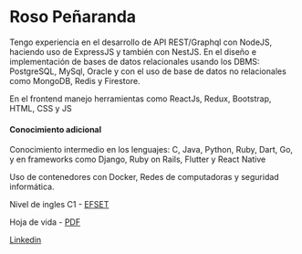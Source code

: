 # Roso Peñaranda

Tengo experiencia en el desarrollo de API REST/Graphql con NodeJS, haciendo uso de ExpressJS
y también con NestJS. En el diseño e implementación de bases de datos relacionales
usando los DBMS: PostgreSQL, MySql, Oracle y con el uso de base de datos
no relacionales como MongoDB, Redis y Firestore.

En el frontend manejo herramientas como ReactJs, Redux, Bootstrap, HTML, CSS y JS

#### Conocimiento adicional

Conocimiento intermedio en los lenguajes: C, Java, Python, Ruby, Dart, Go, y
en frameworks como Django, Ruby on Rails, Flutter y React Native

Uso de contenedores con Docker, Redes de computadoras y seguridad informática.

Nivel de ingles C1 - [EFSET](https://github.com/RosoPenaranda/RosoPenaranda/blob/master/EF-SET-Certificate.pdf)

Hoja de vida - [PDF](https://github.com/RosoPenaranda/RosoPenaranda/blob/master/Hoja-de-vida-Roso-Pe%C3%B1aranda.pdf)

[Linkedin](https://www.linkedin.com/mwlite/in/roso-pe%C3%B1aranda-274649a5)
